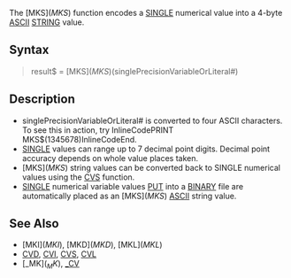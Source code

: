 The [MKS$](MKS$) function encodes a [SINGLE](SINGLE) numerical value into a 4-byte [ASCII](ASCII) [STRING](STRING) value.


## Syntax

>  result$ = [MKS$](MKS$)(singlePrecisionVariableOrLiteral#)


## Description

* singlePrecisionVariableOrLiteral# is converted to four ASCII characters. To see this in action, try InlineCodePRINT MKS$(1345678)InlineCodeEnd.
* [SINGLE](SINGLE) values can range up to 7 decimal point digits. Decimal point accuracy depends on whole value places taken.
* [MKS$](MKS$) string values can be converted back to SINGLE numerical values using the [CVS](CVS) function.
* [SINGLE](SINGLE) numerical variable values [PUT](PUT) into a [BINARY](BINARY) file are automatically placed as an [MKS$](MKS$) [ASCII](ASCII) string value.


## See Also

* [MKI$](MKI$), [MKD$](MKD$), [MKL$](MKL$)
* [CVD](CVD), [CVI](CVI), [CVS](CVS), [CVL](CVL)
* [_MK$](_MK$), [_CV](_CV)




